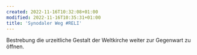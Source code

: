 ```yaml
---
created: 2022-11-16T10:32:08+01:00
modified: 2022-11-16T10:35:31+01:00
title: 'Synodaler Weg #RELI'
---
```


Bestrebung die urzeitliche Gestalt der Weltkirche weiter zur Gegenwart zu öffnen.
